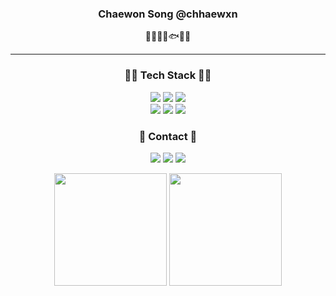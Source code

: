 <div align="center">
<h3>Chaewon Song @chhaewxn</h3>
🐳🦈🐬🦭🐟🦈🐳

---

<h3>👩‍💻 Tech Stack 👩‍💻</h3>
<p>
 <a><img src="https://img.shields.io/badge/Python-3766AB?style=for-the-badge&logo=Python&logoColor=white"/></a>
 <a><img src="https://img.shields.io/badge/Java-007396?style=for-the-badge&logo=Java&logoColor=white"/></a>
 <a><img src="https://img.shields.io/badge/C-A8B9CC?style=for-the-badge&logo=C&logoColor=white"> </a>
 </br>
 <a><img src="https://img.shields.io/badge/Spring-6DB33F?style=for-the-badge&logo=Spring&logoColor=white"/></a>
 <a><img src="https://img.shields.io/badge/SpringBoot-6DB33F?style=for-the-badge&logo=SpringBoot&logoColor=white"/></a>
 <a><img src ="https://img.shields.io/badge/MySQL-4479A1.svg?&style=for-the-badge&logo=MySQL&logoColor=white"> </a>
</p>

<h3>🌿 Contact 🌿</h3>
<p>
<a href="https://github.com/chhaewxn"><img src="https://img.shields.io/badge/Github-181717?style=flat-square&logo=Github&logoColor=white"/></a>
 <a href="https://velog.io/@chhaewxn"><img src="https://img.shields.io/badge/Velog-20C997?style=flat-square&logo=Velog&logoColor=white"/></a>
<a href="mailto:chaewon1019@ewhain.net"><img src="https://img.shields.io/badge/Gmail-D14836?style=flat-square&logo=Gmail&logoColor=white"/></a>
</p>

  <img height="180em" src="https://github-readme-stats-git-masterrstaa-rickstaa.vercel.app/api?username=chhaewxn&show_icons=true" />
  <img height="180em" src="https://github-readme-stats-git-masterrstaa-rickstaa.vercel.app/api/top-langs/?username=chhaewxn&layout=compact" />
</div>
